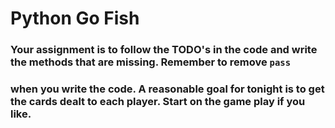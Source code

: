 # Python Go Fish

### Your assignment is to follow the TODO's in the code and write the methods that are missing. Remember to remove `pass`
### when you write the code. A reasonable goal for tonight is to get the cards dealt to each player. Start on the game play if you like.




